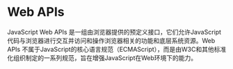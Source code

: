 # Web APIs

JavaScript Web APIs 是一组由浏览器提供的预定义接口，它们允许JavaScript代码与浏览器进行交互并访问和操作浏览器相关的功能和底层系统资源。Web APIs 不属于JavaScript的核心语言规范（ECMAScript），而是由W3C和其他标准化组织制定的一系列规范，旨在增强JavaScript在Web环境下的能力。

